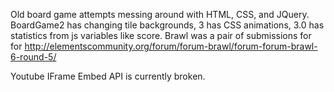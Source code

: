 Old board game attempts messing around with HTML, CSS, and JQuery.
<br>
BoardGame2 has changing tile backgrounds, 3 has CSS animations, 3.0 has statistics from js variables like score. Brawl was a pair of submissions for for http://elementscommunity.org/forum/forum-brawl/forum-forum-brawl-6-round-5/
<br>

Youtube IFrame Embed API is currently broken.
